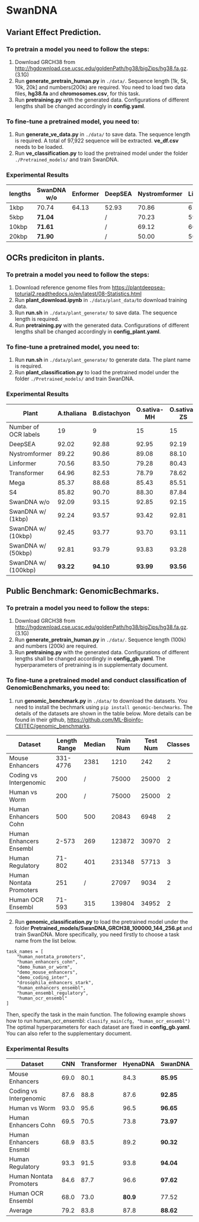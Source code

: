 # SwanDNA
## Variant Effect Prediction. 
### To pretrain a model you need to follow the steps:
1. Download GRCH38 from http://hgdownload.cse.ucsc.edu/goldenPath/hg38/bigZips/hg38.fa.gz. (3.1G)
2. Run **generate_pretrain_human.py** in `./data/`. Sequence length [1k, 5k, 10k, 20k] and numbers(200k) are required. You need to load two data files, **hg38.fa** and **chromosomes.csv**, for this task.
3. Run **pretraining.py** with the generated data. Configurations of different lengths shall be changed accordingly in **config.yaml**.
### To fine-tune a pretrained model, you need to:
1. Run **generate_ve_data.py** in `./data/` to save data. The sequence length is required. A total of 97,922 sequence will be extracted. **ve_df.csv** needs to be loaded.
2. Run **ve_classification.py** to load the pretrained model under the folder `./Pretrained_models/` and train SwanDNA.
### Experimental Results

| lengths | SwanDNA w/o | Enformer | DeepSEA | Nystromformer | Linformer | Transformer | Mega | S4 |
| ------- | ----------- | -------- | ------- | ------------- | --------- | ----------- | ---- | -- |
| 1kbp    | 70.74       | 64.13    | 52.93   | 70.86         | 62.5      | 52.93       | **71.48** | 69.26 |
| 5kbp    | **71.04**   |          | /       | 70.23         | 59.68     | 52.93           | 56.60 | 65.80 |
| 10kbp   | **71.61**   |          | /       | 69.12         | 60.05     | /           | 51.98 | 62.13 |
| 20kbp   | **71.90**   |          | /       | 50.00         | 50.00     | /           | 50.01 | 52.21 |

## OCRs prediciton in plants.
### To pretrain a model you need to follow the steps:
1. Download reference genome files from https://plantdeepsea-toturial2.readthedocs.io/en/latest/08-Statistics.html
2. Run **plant_download.ipynb** in `./data/plant_data/`to download training data.
3. Run **run.sh** in `./data/plant_generate/` to save data. The sequence length is required.
4. Run **pretraining.py** with the generated data. Configurations of different lengths shall be changed accordingly in **config_plant.yaml**.
### To fine-tune a pretrained model, you need to:
1. Run **run.sh** in `./data/plant_generate/` to generate data. The plant name is required.
2. Run **plant_classification.py** to load the pretrained model under the folder `./Pretrained_models/` and train SwanDNA.

### Experimental Results
| Plant               | A.thaliana | B.distachyon | O.sativa-MH | O.sativa-ZS | S.bicolor | S.italica | Z.mays |
| ------------------- | ---------- | ------------ | ----------- | ----------- | --------- | --------- | ------ |
| Number of OCR labels                | 19         | 9            | 15          | 15          | 14        | 9         | 19     |
| DeepSEA             | 92.02      | 92.88        | 92.95       | 92.19       | 96.24     | 94.04     | 96.64  |
| Nystromformer       | 89.22      | 90.86        | 89.08       | 88.10       | 94.50     | 91.61     | 90.74  |
| Linformer           | 70.56      | 83.50        | 79.28       | 80.43       | 87.30     | 84.64     | 80.82  |
| Transformer         | 64.96      | 82.53        | 78.79       | 78.62       | 85.15     | 84.24     | 63.02  |
| Mega                | 85.37      | 88.68        | 85.43       | 85.51       | 91.99     | 88.41     | 84.74  |
| S4                  | 85.82      | 90.70        | 88.30       | 87.84       | 93.95     | 90.84     | 92.87  |
| SwanDNA w/o         | 92.09      | 93.15        | 92.85       | 92.15       | 96.32     | 93.98     | 96.64  |
| SwanDNA w/ (1kbp)   | 92.24      | 93.57        | 93.42       | 92.81       | 96.41     | 94.33     | 97.07  |
| SwanDNA w/ (10kbp)  | 92.45      | 93.77        | 93.70       | 93.11       | 96.74     | 94.71     | 97.21  |
| SwanDNA w/ (50kbp)  | 92.81      | 93.79        | 93.83       | 93.28       | 96.68     | 94.79     | 97.31  |
| SwanDNA w/ (100kbp) | **93.22**  | **94.10**    | **93.99**   | **93.56**   | **96.88** | **95.08** | **97.32** |

## Public Benchmark: GenomicBechmarks.
### To pretrain a model you need to follow the steps:
1. Download GRCH38 from http://hgdownload.cse.ucsc.edu/goldenPath/hg38/bigZips/hg38.fa.gz. (3.1G)
2. Run **generate_pretrain_human.py** in `./data/`. Sequence length (100k) and numbers (200k) are required.
3. Run **pretraining.py** with the generated data. Configurations of different lengths shall be changed accordingly in **config_gb.yaml**.
The hyperparameters of pretraining is in supplementaty document.
### To fine-tune a pretrained model and conduct classification of GenomicBenchmarks, you need to:
1. run **genomic_benchmark.py** in `./data/` to download the datasets. You need to install the bechmark using ```pip install genomic-benchmarks```. The details of the datasets are shown in the table below. More details can be found in their github, https://github.com/ML-Bioinfo-CEITEC/genomic_benchmarks.

| Dataset                 | Length Range | Median | Train Num | Test Num | Classes |
|-------------------------|--------------|--------|----------|----------|---------|
| Mouse Enhancers         | 331-4776     | 2381   | 1210     | 242      | 2       |
| Coding vs Intergenomic  | 200          | /      | 75000    | 25000    | 2       |
| Human vs Worm           | 200          | /      | 75000    | 25000    | 2       |
| Human Enhancers Cohn    | 500          | 500    | 20843    | 6948     | 2       |
| Human Enhancers Ensembl | 2-573        | 269    | 123872   | 30970    | 2       |
| Human Regulatory        | 71-802       | 401    | 231348   | 57713    | 3       |
| Human Nontata Promoters | 251          | /      | 27097    | 9034     | 2       |
| Human OCR Ensembl       | 71-593       | 315    | 139804   | 34952    | 2       |

2. Run **genomic_classification.py** to load the pretrained model under the folder **Pretrained_models/SwanDNA_GRCH38_100000_144_256.pt** and train SwanDNA. More specifically, you need firstly to choose a task name from the list below.
```
task_names = [
    "human_nontata_promoters",
    "human_enhancers_cohn",
    "demo_human_or_worm",
    "demo_mouse_enhancers",
    "demo_coding_inter",
    "drosophila_enhancers_stark",
    "human_enhancers_ensembl",
    "human_ensembl_regulatory",
    "human_ocr_ensembl"
]
```
Then, specify the task in the main function. The following example shows how to run human_ocr_ensembl: ```classify_main(cfg, "human_ocr_ensembl")```
The optimal hyperparameters for each dataset are fixed in **config_gb.yaml**. You can also refer to the supplementary document.

### Experimental Results
| Dataset                  | CNN | Transformer | HyenaDNA | SwanDNA |
| ------------------------ | ------- | --------------- | ------------ | ------- |
| Mouse Enhancers          | 69.0    | 80.1            | 84.3         | **85.95** |
| Coding vs Intergenomic   | 87.6    | 88.8            | 87.6         | **92.85** |
| Human vs Worm            | 93.0    | 95.6            | 96.5         | **96.65** |
| Human Enhancers Cohn     | 69.5    | 70.5            | 73.8         | **73.97** |
| Human Enhancers Ensmbl   | 68.9    | 83.5            | 89.2         | **90.32** |
| Human Regulatory         | 93.3    | 91.5            | 93.8         | **94.04** |
| Human Nontata Promoters  | 84.6    | 87.7            | 96.6         | **97.62** |
| Human OCR Ensembl        | 68.0    | 73.0            | **80.9**     | 77.52   |
| Average                  | 79.2    | 83.8            | 87.8         | **88.62** |
